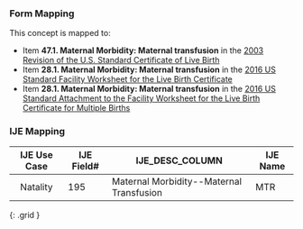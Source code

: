 ### Form Mapping
This concept is mapped to:
 * Item **47.1. Maternal Morbidity: Maternal transfusion** in the [2003 Revision of the U.S. Standard Certificate of Live Birth](https://www.cdc.gov/nchs/data/dvs/birth11-03final-ACC.pdf)
 * Item **28.1. Maternal Morbidity: Maternal transfusion** in the [2016 US Standard Facility Worksheet for the Live Birth Certificate](https://www.cdc.gov/nchs/data/dvs/facility-worksheet-2016-508.pdf)
 * Item **28.1. Maternal Morbidity: Maternal transfusion** in the [2016 US Standard Attachment to the Facility Worksheet for the Live Birth Certificate for Multiple Births](https://www.cdc.gov/nchs/data/dvs/multiple-births-worksheet-2016.pdf)

### IJE Mapping
| **IJE Use Case**| **IJE Field#** |  **IJE_DESC_COLUMN**   |  **IJE Name**  |
| :---------: | --------------- | ------------ | ------------ |
| Natality| 195 | Maternal Morbidity--Maternal Transfusion | MTR|
{: .grid }
